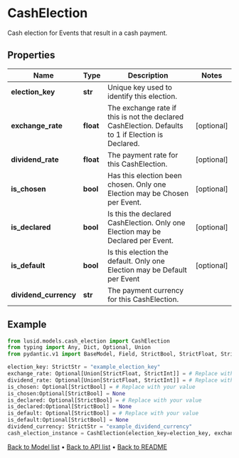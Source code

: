 # CashElection

Cash election for Events that result in a cash payment.
## Properties
Name | Type | Description | Notes
------------ | ------------- | ------------- | -------------
**election_key** | **str** | Unique key used to identify this election. | 
**exchange_rate** | **float** | The exchange rate if this is not the declared CashElection.  Defaults to 1 if Election is Declared. | [optional] 
**dividend_rate** | **float** | The payment rate for this CashElection. | [optional] 
**is_chosen** | **bool** | Has this election been chosen.  Only one Election may be Chosen per Event. | [optional] 
**is_declared** | **bool** | Is this the declared CashElection.  Only one Election may be Declared per Event. | [optional] 
**is_default** | **bool** | Is this election the default.  Only one Election may be Default per Event | [optional] 
**dividend_currency** | **str** | The payment currency for this CashElection. | 
## Example

```python
from lusid.models.cash_election import CashElection
from typing import Any, Dict, Optional, Union
from pydantic.v1 import BaseModel, Field, StrictBool, StrictFloat, StrictInt, StrictStr, constr

election_key: StrictStr = "example_election_key"
exchange_rate: Optional[Union[StrictFloat, StrictInt]] = # Replace with your value
dividend_rate: Optional[Union[StrictFloat, StrictInt]] = # Replace with your value
is_chosen: Optional[StrictBool] = # Replace with your value
is_chosen:Optional[StrictBool] = None
is_declared: Optional[StrictBool] = # Replace with your value
is_declared:Optional[StrictBool] = None
is_default: Optional[StrictBool] = # Replace with your value
is_default:Optional[StrictBool] = None
dividend_currency: StrictStr = "example_dividend_currency"
cash_election_instance = CashElection(election_key=election_key, exchange_rate=exchange_rate, dividend_rate=dividend_rate, is_chosen=is_chosen, is_declared=is_declared, is_default=is_default, dividend_currency=dividend_currency)

```

[Back to Model list](../README.md#documentation-for-models) &#8226; [Back to API list](../README.md#documentation-for-api-endpoints) &#8226; [Back to README](../README.md)

